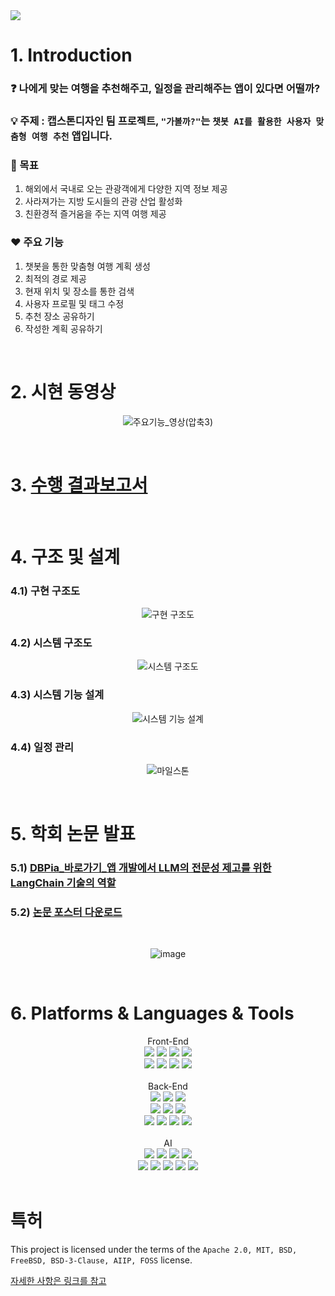 <img src="https://capsule-render.vercel.app/api?type=wave&color=auto&height=300&section=header&text=Capstone%20design&fontSize=90" />

# 1. Introduction
### :question: 나에게 맞는 여행을 추천해주고, 일정을 관리해주는 앱이 있다면 어떨까?

### :bulb: 주제 : 캡스톤디자인 팀 프로젝트, `"가볼까?"`는 `챗봇 AI를 활용한 사용자 맞춤형 여행 추천` 앱입니다.

### :triangular_flag_on_post: 목표
1. 해외에서 국내로 오는 관광객에게 다양한 지역 정보 제공
2. 사라져가는 지방 도시들의 관광 산업 활성화
3. 친환경적 즐거움을 주는 지역 여행 제공

### :heart: 주요 기능
1. 챗봇을 통한 맞춤형 여행 계획 생성
2. 최적의 경로 제공
3. 현재 위치 및 장소를 통한 검색
4. 사용자 프로필 및 태그 수정
5. 추천 장소 공유하기
6. 작성한 계획 공유하기


<br>

# 2. 시현 동영상
<div align=center> 

![주요기능_영상(압축3)](https://github.com/user-attachments/assets/74fde96a-08e4-485a-8463-499922204164)
</div><br>

# 3. [수행 결과보고서](https://github.com/user-attachments/files/18397456/_._2024.pdf)

<br>

# 4. 구조 및 설계
### 4.1) 구현 구조도
<div align=center> 
  
![구현 구조도](https://github.com/user-attachments/assets/37b705ec-953c-48c1-9840-6db96e2fd9b5)
</div>


### 4.2) 시스템 구조도
<div align=center>
  
![시스템 구조도](https://github.com/user-attachments/assets/9ad00781-7a4c-4eb8-abc2-64ada4ebfb12)
</div>

### 4.3) 시스템 기능 설계
<div align=center>
  
![시스템 기능 설계](https://github.com/user-attachments/assets/c72f5931-07cb-4f91-98a5-cf9e3dd14fa1)
</div>

### 4.4) 일정 관리
<div align=center>

![마일스톤](https://github.com/user-attachments/assets/7b92d6b2-e6f0-4a76-a0c7-c6899e859308)
</div><br>

# 5. 학회 논문 발표
### 5.1) [DBPia_바로가기_앱 개발에서 LLM의 전문성 제고를 위한 LangChain 기술의 역할](https://www.dbpia.co.kr/Journal/articleDetail?nodeId=NODE11891090)
### 5.2) [논문 포스터 다운로드](https://github.com/user-attachments/files/18396838/pptx.pdf)
<div align=center> 
  <br>
  
![image](https://github.com/user-attachments/assets/ee556279-b7a7-4376-b407-121b1194c759)
</div><br>

# 6. Platforms & Languages & Tools
<div align="center">
  Front-End <br>
	<img src="https://img.shields.io/badge/flutter-02569B?style=flat&logo=flutter&logoColor=white" />
	<img src="https://img.shields.io/badge/android-34A853?style=flat&logo=android&logoColor=white" />
	<img src="https://img.shields.io/badge/androidstudio-3DDC84?style=flat&logo=androidstudio&logoColor=white" />
  <img src="https://img.shields.io/badge/postman-FF6C37?style=flat&logo=postman&logoColor=white" /> <br>
	<img src="https://img.shields.io/badge/visualstudiocode-007ACC?style=flat&logo=visualstudiocode&logoColor=white" />
  <img src="https://img.shields.io/badge/github-181717?style=flat&logo=github&logoColor=white" />
  <img src="https://img.shields.io/badge/notion-000000?style=flat&logo=notion&logoColor=white" />
  <img src="https://img.shields.io/badge/discord-5865F2?style=flat&logo=discord&logoColor=white" /><br>
</div><br>

<div align="center">
  Back-End <br>
	<img src="https://img.shields.io/badge/django-092E20?style=flat&logo=django&logoColor=white" />
  <img src="https://img.shields.io/badge/python-3776AB?style=flat&logo=python&logoColor=white" />
  <img src="https://img.shields.io/badge/amazonec2-FF9900?style=flat&logo=amazonec2&logoColor=white" /><br>
  <img src="https://img.shields.io/badge/nginx-009639?style=flat&logo=nginx&logoColor=white" />
  <img src="https://img.shields.io/badge/postgresql-4169E1?style=flat&logo=postgresql&logoColor=white" />
  <img src="https://img.shields.io/badge/postman-FF6C37?style=flat&logo=postman&logoColor=white" /><br>
	<img src="https://img.shields.io/badge/visualstudiocode-007ACC?style=flat&logo=visualstudiocode&logoColor=white" />
  <img src="https://img.shields.io/badge/github-181717?style=flat&logo=github&logoColor=white" />
  <img src="https://img.shields.io/badge/notion-000000?style=flat&logo=notion&logoColor=white" />
  <img src="https://img.shields.io/badge/discord-5865F2?style=flat&logo=discord&logoColor=white" /><br>
</div><br>

<div align="center">
  AI <br>
  <img src="https://img.shields.io/badge/python-3776AB?style=flat&logo=python&logoColor=white" />
  <img src="https://img.shields.io/badge/openai-412991?style=flat&logo=openai2&logoColor=white" />
  <img src="https://img.shields.io/badge/langchain-1C3C3C?style=flat&logo=langchain&logoColor=white" />
  <img src="https://img.shields.io/badge/postman-FF6C37?style=flat&logo=postman&logoColor=white" /><br>
  <img src="https://img.shields.io/badge/googlecolab-F9AB00?style=flat&logo=googlecolab&logoColor=white" />
	<img src="https://img.shields.io/badge/visualstudiocode-007ACC?style=flat&logo=visualstudiocode&logoColor=white" />
  <img src="https://img.shields.io/badge/github-181717?style=flat&logo=github&logoColor=white" />
  <img src="https://img.shields.io/badge/notion-000000?style=flat&logo=notion&logoColor=white" />
  <img src="https://img.shields.io/badge/discord-5865F2?style=flat&logo=discord&logoColor=white" /><br>
</div><br>

# 특허
This project is licensed under the terms of the `Apache 2.0, MIT, BSD, FreeBSD, BSD-3-Clause, AIIP, FOSS` license.

[자세한 사항은 링크를 참고](https://github.com/jinhuck854/-_-/blob/main/LICENSE)
